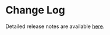 # Change Log

Detailed release notes are available [here](https://github.com/dsyx/file-properties/releases).
